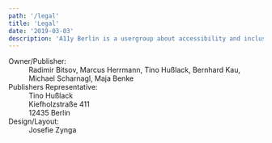 ```yaml
---
path: '/legal'
title: 'Legal'
date: '2019-03-03'
description: 'A11y Berlin is a usergroup about accessibility and inclusive design.'
---
```


<dl>
  <dt>Owner/Publisher:</dt>
  <dd>Radimir Bitsov, Marcus Herrmann, Tino Hußlack, Bernhard Kau, Michael Scharnagl, Maja Benke</dd>

  <dt>Publishers Representative:</dt>
  <dd>
    Tino Hußlack <br>
    Kiefholzstraße 411 <br>
    12435 Berlin
  </dd>

  <dt>Design/Layout:</dt>
  <dd>Josefie Zynga</dd>
</dl>
